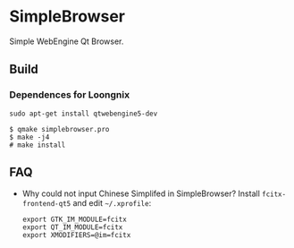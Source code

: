 # SimpleBrowser

Simple WebEngine Qt Browser.

## Build

### Dependences for Loongnix

```
sudo apt-get install qtwebengine5-dev
```


```
$ qmake simplebrowser.pro
$ make -j4
# make install
```

## FAQ

* Why could not input Chinese Simplifed in SimpleBrowser?
  Install `fcitx-frontend-qt5` and edit `~/.xprofile`:
  ```
  export GTK_IM_MODULE=fcitx
  export QT_IM_MODULE=fcitx
  export XMODIFIERS=@im=fcitx
  ```
